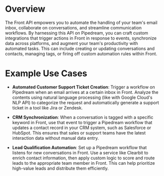 # Overview

The Front API empowers you to automate the handling of your team's email inbox, collaborate on conversations, and streamline communication workflows. By harnessing this API on Pipedream, you can craft custom integrations that trigger actions in Front in response to events, synchronize data across platforms, and augment your team's productivity with automated tasks. This can include creating or updating conversations and contacts, managing tags, or firing off custom automation rules within Front.

# Example Use Cases

- **Automated Customer Support Ticket Creation**: Trigger a workflow on Pipedream when an email arrives at a certain inbox in Front. Analyze the contents using natural language processing (like with Google Cloud's NLP API) to categorize the request and automatically generate a support ticket in a tool like Jira or Zendesk.

- **CRM Synchronization**: When a conversation is tagged with a specific keyword in Front, use that event to trigger a Pipedream workflow that updates a contact record in your CRM system, such as Salesforce or HubSpot. This ensures that sales or support teams have the latest interaction data without manual data entry.

- **Lead Qualification Automation**: Set up a Pipedream workflow that listens for new conversations in Front. Use a service like Clearbit to enrich contact information, then apply custom logic to score and route leads to the appropriate team member in Front. This can help prioritize high-value leads and distribute them efficiently.
